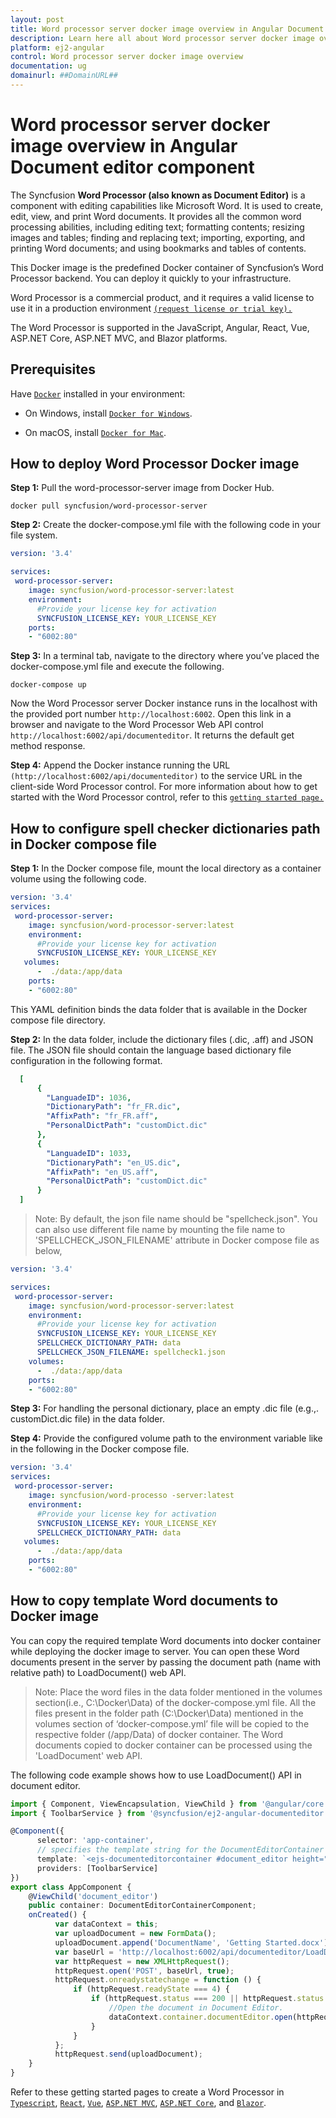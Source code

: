 ```yaml
---
layout: post
title: Word processor server docker image overview in Angular Document editor component | Syncfusion
description: Learn here all about Word processor server docker image overview in Syncfusion Angular Document editor component of Syncfusion Essential JS 2 and more.
platform: ej2-angular
control: Word processor server docker image overview 
documentation: ug
domainurl: ##DomainURL##
---
```

# Word processor server docker image overview in Angular Document editor component

The Syncfusion **Word Processor (also known as Document Editor)** is a component with editing capabilities like Microsoft Word. It is used to create, edit, view, and print Word documents. It provides all the common word processing abilities, including editing text; formatting contents; resizing images and tables; finding and replacing text; importing, exporting, and printing Word documents; and using bookmarks and tables of contents.

This Docker image is the predefined Docker container of Syncfusion’s Word Processor backend. You can deploy it quickly to your infrastructure.

Word Processor is a commercial product, and it requires a valid license to use it in a production environment [`(request license or trial key).`](https://help.syncfusion.com/common/essential-studio/licensing/licensing-faq/where-can-i-get-a-license-key)

The Word Processor is supported in the JavaScript, Angular, React, Vue, ASP.NET Core, ASP.NET MVC, and Blazor platforms.

## Prerequisites

Have [`Docker`](https://www.docker.com/products/container-runtime#/download) installed in your environment:

* On Windows, install [`Docker for Windows`](https://hub.docker.com/editions/community/docker-ce-desktop-windows).

* On macOS, install [`Docker for Mac`](https://hub.docker.com/editions/community/docker-ce-desktop-windows).

## How to deploy Word Processor Docker image

**Step 1:** Pull the word-processor-server image from Docker Hub.

```console
docker pull syncfusion/word-processor-server
```

**Step 2:** Create the docker-compose.yml file with the following code in your file system.

```yaml
version: '3.4'

services:
 word-processor-server:
    image: syncfusion/word-processor-server:latest
    environment:
      #Provide your license key for activation
      SYNCFUSION_LICENSE_KEY: YOUR_LICENSE_KEY
    ports:
    - "6002:80"
```

**Step 3:** In a terminal tab, navigate to the directory where you’ve placed the docker-compose.yml file and execute the following.

```console
docker-compose up
```

Now the Word Processor server Docker instance runs in the localhost with the provided port number `http://localhost:6002`. Open this link in a browser and navigate to the Word Processor Web API control `http://localhost:6002/api/documenteditor`. It returns the default get method response.

**Step 4:** Append the Docker instance running the URL `(http://localhost:6002/api/documenteditor)` to the service URL in the client-side Word Processor control. For more information about how to get started with the Word Processor control, refer to this [`getting started page.`](https://ej2.syncfusion.com/angular/documentation/document-editor/getting-started)

## How to configure spell checker dictionaries path in Docker compose file

**Step 1:** In the Docker compose file, mount the local directory as a container volume using the following code.

```yaml
version: '3.4'
services:
 word-processor-server:
    image: syncfusion/word-processor-server:latest
    environment:
      #Provide your license key for activation
      SYNCFUSION_LICENSE_KEY: YOUR_LICENSE_KEY
   volumes:
      -  ./data:/app/data
    ports:
    - "6002:80"
```

This YAML definition binds the data folder that is available in the Docker compose file directory.  

**Step 2:** In the data folder, include the dictionary files (.dic, .aff) and JSON file. The JSON file should contain the language based dictionary file configuration in the following format.

```yaml
  [
      {
        "LanguadeID": 1036,
        "DictionaryPath": "fr_FR.dic",
        "AffixPath": "fr_FR.aff",
        "PersonalDictPath": "customDict.dic"
      },
      {
        "LanguadeID": 1033,
        "DictionaryPath": "en_US.dic",
        "AffixPath": "en_US.aff",
        "PersonalDictPath": "customDict.dic"
      }
  ]
```

>Note: By default, the json file name should be "spellcheck.json". You can also use different file name by mounting the file name to 'SPELLCHECK_JSON_FILENAME' attribute in Docker compose file as below,

```yaml
version: '3.4'

services:
 word-processor-server:
    image: syncfusion/word-processor-server:latest
    environment:
      #Provide your license key for activation
      SYNCFUSION_LICENSE_KEY: YOUR_LICENSE_KEY
      SPELLCHECK_DICTIONARY_PATH: data
      SPELLCHECK_JSON_FILENAME: spellcheck1.json
    volumes:
      -  ./data:/app/data  
    ports:
    - "6002:80"
```

**Step 3:** For handling the personal dictionary, place an empty .dic file (e.g.,. customDict.dic file) in the data folder.

**Step 4:** Provide the configured volume path to the environment variable like in the following in the Docker compose file.

```yaml
version: '3.4'
services:
 word-processor-server:
    image: syncfusion/word-processo -server:latest
    environment:
      #Provide your license key for activation
      SYNCFUSION_LICENSE_KEY: YOUR_LICENSE_KEY
      SPELLCHECK_DICTIONARY_PATH: data
   volumes:
      -  ./data:/app/data
    ports:
    - "6002:80"
```

## How to copy template Word documents to Docker image

You can copy the required template Word documents into docker container while deploying the docker image to server. You can open these Word documents present in the server by passing the document path (name with relative path) to LoadDocument() web API.

>Note: Place the word files in the data folder mentioned in the volumes section(i.e., C:\Docker\Data) of the docker-compose.yml file. All the files present in the folder path (C:\Docker\Data) mentioned in the volumes section of ‘docker-compose.yml’ file will be copied to the respective folder (/app/Data) of docker container. The Word documents copied to docker container can be processed using the 'LoadDocument' web API.

The following code example shows how to use LoadDocument() API in document editor.

```typescript
import { Component, ViewEncapsulation, ViewChild } from '@angular/core';
import { ToolbarService } from '@syncfusion/ej2-angular-documenteditor';

@Component({
      selector: 'app-container',
      // specifies the template string for the DocumentEditorContainer component
      template: `<ejs-documenteditorcontainer #document_editor height="600px" style="display:block" (created)="onCreated()" [enableToolbar]=true> </ejs-documenteditorcontainer>`,
      providers: [ToolbarService]
})
export class AppComponent {
    @ViewChild('document_editor')
    public container: DocumentEditorContainerComponent;
    onCreated() {
          var dataContext = this;
          var uploadDocument = new FormData();
          uploadDocument.append('DocumentName', 'Getting Started.docx');
          var baseUrl = 'http://localhost:6002/api/documenteditor/LoadDocument';
          var httpRequest = new XMLHttpRequest();
          httpRequest.open('POST', baseUrl, true);
          httpRequest.onreadystatechange = function () {
              if (httpRequest.readyState === 4) {
                  if (httpRequest.status === 200 || httpRequest.status === 304) {
                      //Open the document in Document Editor.
                      dataContext.container.documentEditor.open(httpRequest.responseText);
                  }
              }
          };
          httpRequest.send(uploadDocument);
    }
}
```

Refer to these getting started pages to create a Word Processor in [`Typescript`](https://ej2.syncfusion.com/documentation/document-editor/getting-started/), [`React`](https://ej2.syncfusion.com/react/documentation/document-editor/getting-started/), [`Vue`](https://ej2.syncfusion.com/vue/documentation/document-editor/getting-started/), [`ASP.NET MVC`](https://ej2.syncfusion.com/aspnetmvc/documentation/document-editor/getting-started/), [`ASP.NET Core`](https://ej2.syncfusion.com/aspnetcore/documentation/document-editor/getting-started-core/), and [`Blazor`](https://blazor.syncfusion.com/documentation/document-editor/getting-started/server-side-application/).